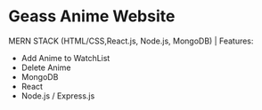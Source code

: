 # Geass Anime Website
MERN STACK (HTML/CSS,React.js, Node.js, MongoDB) | 
Features:
- Add Anime to WatchList
- Delete Anime 
- MongoDB
- React
- Node.js / Express.js
